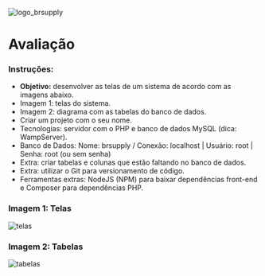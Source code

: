 ![logo_brsupply](https://user-images.githubusercontent.com/70597491/91885521-4fe96c00-ec5e-11ea-97a7-380cb2018c19.png)

# Avaliação

### Instruções:
- **Objetivo:** desenvolver as telas de um sistema de acordo com as imagens abaixo.
- Imagem 1: telas do sistema.
- Imagem 2: diagrama com as tabelas do banco de dados.
- Criar um projeto com o seu nome.
- Tecnologias: servidor com o PHP e banco de dados MySQL (dica: WampServer).
- Banco de Dados: Nome: brsupply / Conexão: localhost | Usuário: root | Senha: root (ou sem senha)
- Extra: criar tabelas e colunas que estão faltando no banco de dados.
- Extra: utilizar o Git para versionamento de código.
- Ferramentas extras: NodeJS (NPM) para baixar dependências front-end e Composer para dependências PHP.

### Imagem 1: Telas

![telas](https://user-images.githubusercontent.com/70597491/91885565-642d6900-ec5e-11ea-926a-dd92060e80b7.jpg)

### Imagem 2: Tabelas

![tabelas](https://user-images.githubusercontent.com/70597491/91885622-7a3b2980-ec5e-11ea-9301-614b838b8dde.jpg)